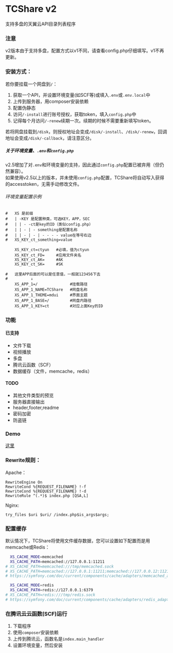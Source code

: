 # TCShare v2
支持多盘的天翼云API目录列表程序

### 注意
v2版本由于支持多盘，配置方式以v1不同，请查看config.php仔细填写。v1不再更新。

### 安装方式：

若你要挂载一个网盘到`/`：

1. 获取一个API，并设置环境变量(如SCF等)或填入`.env`或`.env.local`中
2. 上传到服务器，用composer安装依赖
3. 配置伪静态
4. 访问`/-install`进行账号授权，获取token，填入`config.php`中
5. 记得每个月访问`/-renew`续期一次。续期的时候不需要重新填写token。

若将网盘挂载到`/disk`，则授权地址会变成`/disk/-install`、`/disk/-renew`，回调地址会变成`/disk/-callback`，请注意区分。

##### 关于环境变量、`.env`和`config.php`  
v2.5增加了对`.env`和环境变量的支持，因此通过`config.php`配置已被弃用（但仍然兼容）。  
如果使用v2.5以上的版本，并未使用`config.php`配置，TCShare将自动写入获得的accesstoken，无需手动修改文件。

###### 环境变量配置示例
```shell
#   XS 是前缀
#   | -KEY 是配置种类，可选KEY，APP，SEC
#   | | - -ct是key的ID（类似config.php）
#   | | - | - something是配置名称
#   | | - | - | - - - - value在等号右边
#   XS_KEY_ct_something=value

    XS_KEY_ct=ctyun   #必填，值为ctyun
    XS_KEY_ct_FD=     #应用文件夹名
    XS_KEY_ct_AK=     #AK
    XS_KEY_ct_SK=     #SK

#   这里APP后面的可以是任意值，一般就123456下去
#          ↓
    XS_APP_1=/              #挂载路径
    XS_APP_1_NAME=TCShare   #网盘名称
    XS_APP_1_THEME=mdui     #界面主题
    XS_APP_1_BASE=/         #网盘内路径
    XS_APP_1_KEY=ct         #对应上面Key的ID

```

### 功能

#### 已支持
 - 文件下载
 - 视频播放
 - 多盘
 - 腾讯云函数（SCF）
 - 数据缓存（文件，memcache，redis）

#### TODO
 - 其他文件类型的预览
 - 服务器直接输出
 - header,footer,readme
 - 密码加密
 - 防盗链

### Demo

[这里](http://env-3379049.cloud.cloudraft.cn/)

### Rewrite规则：

Apache：
```
RewriteEngine On
RewriteCond %{REQUEST_FILENAME} !-f
RewriteCond %{REQUEST_FILENAME} !-d
RewriteRule ^(.*)$ index.php [QSA,L]
```
Nginx:
```
try_files $uri $uri/ /index.php$is_args$args;
```
### 配置缓存  
默认情况下，TCShare将使用文件缓存数据，您可以设置如下配置而是用memcache或Redis：
```bash
  XS_CACHE_MODE=memcached
  XS_CACHE_PATH=memcached://127.0.0.1:11211
# XS_CACHE_PATH=memcached:///tmp/memcached.sock
# XS_CACHE_PATH=memcached://127.0.0.1:11211;memcached://127.0.0.12:11211
# https://symfony.com/doc/current/components/cache/adapters/memcached_adapter.html

  XS_CACHE_MODE=redis
  XS_CACHE_PATH=redis://127.0.0.1:6379
# XS_CACHE_PATH=redis:///tmp/redis.sock
# https://symfony.com/doc/current/components/cache/adapters/redis_adapter.html
```

### 在腾讯云云函数(SCF)运行

1. 下载程序
2. 使用`composer`安装依赖
3. 上传到腾讯云，函数名是`index.main_handler`
4. 设置环境变量，然后安装